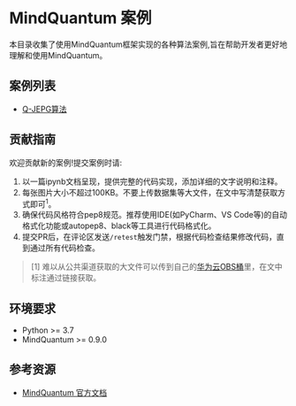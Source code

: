 # MindQuantum 案例

本目录收集了使用MindQuantum框架实现的各种算法案例,旨在帮助开发者更好地理解和使用MindQuantum。

## 案例列表

- [Q-JEPG算法](./quantum-jpeg/quantum-jpeg.ipynb)

## 贡献指南

欢迎贡献新的案例!提交案例时请:

1. 以一篇ipynb文档呈现，提供完整的代码实现，添加详细的文字说明和注释。
2. 每张图片大小不超过100KB。不要上传数据集等大文件，在文中写清楚获取方式即可<sup>1</sup>。
3. 确保代码风格符合pep8规范。推荐使用IDE(如PyCharm、VS Code等)的自动格式化功能或autopep8、black等工具进行代码格式化。
4. 提交PR后，在评论区发送`/retest`触发门禁，根据代码检查结果修改代码，直到通过所有代码检查。

> [1] 难以从公共渠道获取的大文件可以传到自己的[华为云OBS桶](https://console.huaweicloud.com/console/?locale=zh-cn#/obs/manager/buckets)里，在文中标注通过链接获取。

## 环境要求

- Python >= 3.7
- MindQuantum >= 0.9.0

## 参考资源

- [MindQuantum 官方文档](https://www.mindspore.cn/quafu/docs/zh-CN/master/index.html)


